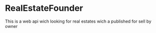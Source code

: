 # RealEstateFounder
 This is a web api wich looking for real estates wich a published for sell by owner
